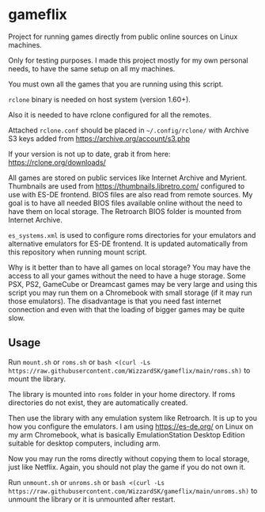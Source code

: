 # gameflix

Project for running games directly from public online sources on Linux machines.

Only for testing purposes. I made this project mostly for my own personal needs, to have the same setup on all my machines.

You must own all the games that you are running using this script.

`rclone` binary is needed on host system (version 1.60+).

Also it is needed to have rclone configured for all the remotes.

Attached `rclone.conf` should be placed in `~/.config/rclone/` with Archive S3 keys added from https://archive.org/account/s3.php

If your version is not up to date, grab it from here: https://rclone.org/downloads/

All games are stored on public services like Internet Archive and Myrient. Thumbnails are used from https://thumbnails.libretro.com/ configured to use with ES-DE frontend. BIOS files are also read from remote sources. My goal is to have all needed BIOS files available online without the need to have them on local storage. The Retroarch BIOS folder is mounted from Internet Archive.

`es_systems.xml` is used to configure roms directories for your emulators and alternative emulators for ES-DE frontend. It is updated automatically from this repository when running mount script.

Why is it better than to have all games on local storage? You may have the access to all your games without the need to have a huge storage. Some PSX, PS2, GameCube or Dreamcast games may be very large and using this script you may run them on a Chromebook with small storage (if it may run those emulators). The disadvantage is that you need fast internet connection and even with that the loading of bigger games may be quite slow.

## Usage
Run `mount.sh` or `roms.sh` or `bash <(curl -Ls https://raw.githubusercontent.com/WizzardSK/gameflix/main/roms.sh)` to mount the library.

The library is mounted into `roms` folder in your home directory. If roms directories do not exist, they are automatically created.

Then use the library with any emulation system like Retroarch. It is up to you how you configure the emulators. I am using https://es-de.org/ on Linux on my arm Chromebook, what is basically EmulationStation Desktop Edition suitable for desktop computers, including arm.

Now you may run the roms directly without copying them to local storage, just like Netflix. Again, you should not play the game if you do not own it.

Run `unmount.sh` or `unroms.sh` or `bash <(curl -Ls https://raw.githubusercontent.com/WizzardSK/gameflix/main/unroms.sh)` to unmount the library or it is unmounted after restart.
